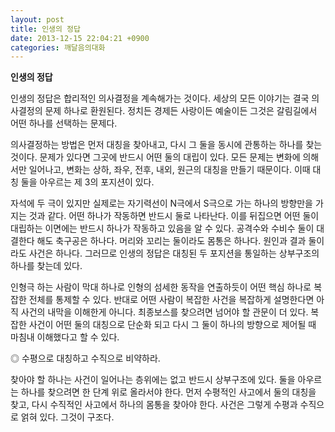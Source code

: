 ```yaml
---
layout: post
title: 인생의 정답
date: 2013-12-15 22:04:21 +0900
categories: 깨달음의대화
---
```

  


**인생의 정답** 

  


인생의 정답은 합리적인 의사결정을 계속해가는 것이다. 세상의 모든 이야기는 결국 의사결정의 문제 하나로 환원된다. 정치든 경제든 사랑이든 예술이든 그것은 갈림길에서 어떤 하나를 선택하는 문제다. 

  


의사결정하는 방법은 먼저 대칭을 찾아내고, 다시 그 둘을 동시에 관통하는 하나를 찾는 것이다. 문제가 있다면 그곳에 반드시 어떤 둘의 대립이 있다. 모든 문제는 변화에 의해서만 일어나고, 변화는 상하, 좌우, 전후, 내외, 원근의 대칭을 만들기 때문이다. 이때 대칭 둘을 아우르는 제 3의 포지션이 있다. 

  


자석에 두 극이 있지만 실제로는 자기력선이 N극에서 S극으로 가는 하나의 방향만을 가지는 것과 같다. 어떤 하나가 작동하면 반드시 둘로 나타난다. 이를 뒤집으면 어떤 둘이 대립하는 이면에는 반드시 하나가 작동하고 있음을 알 수 있다. 공격수와 수비수 둘이 대결한다 해도 축구공은 하나다. 머리와 꼬리는 둘이라도 몸통은 하나다. 원인과 결과 둘이라도 사건은 하나다. 그러므로 인생의 정답은 대칭된 두 포지션을 통일하는 상부구조의 하나를 찾는데 있다. 

  


인형극 하는 사람이 막대 하나로 인형의 섬세한 동작을 연출하듯이 어떤 핵심 하나로 복잡한 전체를 통제할 수 있다. 반대로 어떤 사람이 복잡한 사건을 복잡하게 설명한다면 아직 사건의 내막을 이해한게 아니다. 최종보스를 찾으려면 넘어야 할 관문이 더 있다. 복잡한 사건이 어떤 둘의 대칭으로 단순화 되고 다시 그 둘이 하나의 방향으로 제어될 때 마침내 이해했다고 할 수 있다. 

  


◎ 수평으로 대칭하고 수직으로 비약하라.

  


찾아야 할 하나는 사건이 일어나는 층위에는 없고 반드시 상부구조에 있다. 둘을 아우르는 하나를 찾으려면 한 단계 위로 올라서야 한다. 먼저 수평적인 사고에서 둘의 대칭을 찾고, 다시 수직적인 사고에서 하나의 몸통을 찾아야 한다. 사건은 그렇게 수평과 수직으로 얽혀 있다. 그것이 구조다.